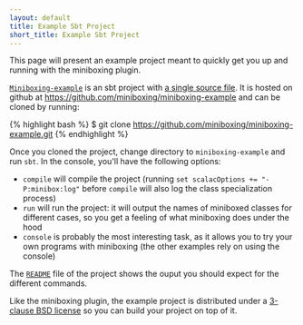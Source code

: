```yaml
---
layout: default
title: Example Sbt Project
short_title: Example Sbt Project
---
```


This page will present an example project meant to quickly get you up and running with the miniboxing plugin.

[`Miniboxing-example`](https://github.com/miniboxing/miniboxing-example) is an sbt project with [a single source file](https://github.com/miniboxing/miniboxing-example/blob/master/src/main/scala/miniboxing/example/Test.scala). It is hosted on github at <https://github.com/miniboxing/miniboxing-example> and can be cloned by running:

{% highlight bash %}
$ git clone https://github.com/miniboxing/miniboxing-example.git
{% endhighlight %}

Once you cloned the project, change directory to `miniboxing-example` and run `sbt`. In the console, you'll have the following options:
 * `compile` will compile the project (running `set scalacOptions += "-P:minibox:log"` before `compile` will also log the class specialization process)
 * `run` will run the project: it will output the names of miniboxed classes for different cases, so you get a feeling of what miniboxing does under the hood
 * `console` is probably the most interesting task, as it allows you to try your own programs with miniboxing (the other examples rely on using the console)

The [`README`](https://github.com/miniboxing/miniboxing-example/blob/master/README.md) file of the project shows the ouput you should expect for the different commands.

Like the miniboxing plugin, the example project is distributed under a [3-clause BSD license](https://github.com/miniboxing/miniboxing-example/blob/master/LICENSE) so you can build your project on top of it.
